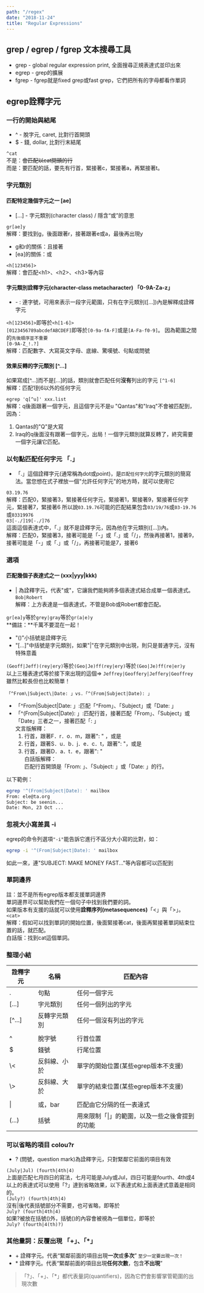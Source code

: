 ```yaml
---
path: "/regex"
date: "2018-11-24"
title: "Regular Expressions"
---
```


## grep / egrep / fgrep  文本搜尋工具
* grep - global regular expression print, 全面搜尋正規表達式並印出來
* egrep - grep的擴展
* fgrep - fgrep就是fixed grep或fast grep，它們把所有的字母都看作單詞

## egrep詮釋字元
### 一行的開始與結尾
* ^ - 脫字元, caret, 比對行首開頭
* $ - 錢, dollar, 比對行末結尾

```^cat``` <br>
不是：~~會匹配以cat開頭的行~~ <br>
而是：要匹配的話，要先有行首，緊接著c，緊接著a，再緊接著t。

### 字元類別
#### 匹配特定幾個字元之一 [ae]
* [...] - 字元類別(character class) / 隱含“或”的意思

```gr[ae]y``` <br>
解釋：要找到g，後面跟著r，接著跟著e或a，最後再出現y
* g和r的關係：且接著
* [ea]的關係：或

```<h[123456]>``` <br>
解釋：會匹配\<h1\>、\<h2\>、\<h3\>等內容

#### 字元類別詮釋字元(character-class metacharacter) 「0-9A-Za-z」
* \- : 連字號，可用來表示一段字元範圍，只有在字元類別([...])內是解釋成詮釋字元

```<h[123456]>```即等於```<h[1-6]>``` <br>
```[0123456789abcdefABCDEF]```即等於```[0-9a-fA-F]```或是```[A-Fa-f0-9]```。
因為範圍之間的```先後順序並不重要``` <br>
```[0-9A-Z_!.?]``` <br>
解釋：匹配數字、大寫英文字母、底線、驚嘆號、句點或問號

#### 效果反轉的字元類別 [^...]
如果寫成[^...]而不是[...]的話，類別就會匹配任何**沒有**列出的字元
```[^1-6]``` <br>
解釋：匹配1到6以外的任何字元

```egrep 'q[^u]' xxx.list``` <br>
解釋：q後面跟著一個字元，且這個字元不是u
"Qantas"和"Iraq"不會被匹配到，因為：
1. Qantas的"Q"是大寫
2. Iraq的q後面沒有跟著一個字元，出局！一個字元類別就算反轉了，終究需要一個字元讓它匹配。

### 以句點匹配任何字元 「.」
* 「.」這個詮釋字元(通常稱為dot或point)，是```匹配任何字元```的字元類別的簡寫法。當您想在式子裡放一個"允許任何字元"的地方時，就可以使用它

```03.19.76``` <br>
解釋：匹配0，緊接著3，緊接著任何字元，緊接著1，緊接著9，緊接著任何字元，緊接著7，緊接著6
所以說```03.19.76```可能的匹配結果包含```03/19/76```或```03-19.76```或```03319976```<br>
```03[-./]19[-./]76```<br>
這面這個表達式中，「.」就不是詮釋字元，因為他在字元類別([...])內。 <br>
解釋：匹配0，緊接著3，接著可能是「-」或「.」或「/」，然後再接著1，接著9，接著可能是「-」或「.」或「/」，再接著可能是7，接著6

### 選項
#### 匹配幾個子表達式之一 (xxx|yyy|kkk)
* | 為詮釋字元，代表"或"，它讓我們能夠將多個表達式結合成單一個表達式。 <br>
```Bob|Robert``` <br>
解釋：上方表達是一個表達式，不管是Bob或Robert都會匹配。

```gr[ea]y```等於```grey|gray```等於```gr(a|e)y```<br>
**備註：**千萬不要混在一起！
* "()"小括號是詮釋字元
* "[...]"中括號是字元類別，如果"|"在字元類別中出現，則只是普通字元，沒有特殊意義

```(Geoff|Jeff)(rey|ery)```等於```(Geo|Je)ff(rey|ery)```等於```(Geo|Je)ff(re|er)y```<br>
以上三種表達式等於接下來出現的這個=> ```Jeffrey|Geoffery|Jeffery|Geoffrey``` <br>
雖然比較長但也比較簡單！

```「^From\|Subject\|Date: 」vs.「^(From|Subject|Date): 」``` <br>
* 「^From\|Subject\|Date: 」:匹配「^From」、「Subject」或「Date: 」
* 「^(From|Subject|Date): 」:匹配行首，接著匹配「From」、「Subject」或「Date」三者之一，接著匹配「: 」<br>
文言版解釋： <br>
  1) 行首，跟著F．r．o．m，跟著": " ，或是<br>
  2) 行首，跟著S．u．b．j．e．c．t，跟著": "，或是<br>
  3) 行首，跟著D．a．t．e，跟著": "<br>
白話版解釋：<br>
  匹配行首開頭是「From: 」、「Subject: 」或「Date: 」的行。<br>

以下範例：
```bash
egrep '^(From|Subject|Date): ' mailbox
From: ele@ta.org
Subject: be seenin...
Date: Mon, 23 Oct ...
```

### 忽視大小寫差異 -i
egrep的命令列選項```"-i"```能告訴它進行不區分大小寫的比對，如： <br>
```bash
egrep -i '^(From|Subject|Date): ' mailbox
```
如此一來，連"SUBJECT: MAKE MONEY FAST..."等內容都可以匹配到

### 單詞邊界
註：並不是所有egrep版本都支援單詞邊界 <br>
單詞邊界可以幫助我們在一個句子中找到我們要的詞。 <br>
如果版本有支援的話就可以使用**詮釋序列(metasequences)**「\<」與「\>」。<br>
```<cat>```<br>
解釋：假如可以找到單詞的開始位置，後面緊接著cat，後面再緊接著單詞結束位置的話，就匹配。<br>
白話版：找到cat這個單詞。

### 整理小結

| 詮釋字元 | 名稱 | 匹配內容 |
|---|---|---|
| . | 句點 | 任何一個字元 |
| \[...\] | 字元類別 | 任何一個列出的字元 |
| \[^...\] | 反轉字元類別 | 任何一個沒有列出的字元 |
||||
| ^ | 脫字號 | 行首位置 |
| $ | 錢號 | 行尾位置 |
| \\< | 反斜線、小於 | 單字的開始位置(某些egrep版本不支援) |
| \\> | 反斜線、大於 | 單字的結束位置(某些egrep版本不支援) |
||||
| \| | 或，bar | 匹配由它分隔的任一表達式 |
| (...) | 括號 | 用來限制「\|」的範圍，以及一些之後會提到的功能 |

### 可以省略的項目 colou?r
* ? (問號，question mark)為詮釋字元，只對緊鄰它前面的項目有效

```(July|Jul) (fourth|4th|4)```<br>
上面是匹配七月四日的寫法，七月可能是July或Jul，四日可能是fourth、4th或4<br>
以上的表達式可以使用「?」達到省略效果，以下表達式和上面表達式意義是相同的。<br>
```(July?) (fourth|4th|4)``` <br>
沒有\|後代表括號部分不需要，也可省略，即等於<br>
```July? (fourth|4th|4)```<br>
如果?被放在括號()外，括號()的內容會被視為一個單位，即等於<br>
```July? (fourth|4(th)?)```

### 其他量詞：反覆出現 「+」、「*」
* \+ 詮釋字元。代表“緊鄰前面的項目出現**一次**或**多次**” ```至少一定要出現一次！```
* \* 詮釋字元。代表“緊鄰前面的項目出現**任何次數**，包含**不出現**”

> 「?」、「+」、「*」都代表量詞(quantifiers)，因為它們會影響掌管範圍的出現次數